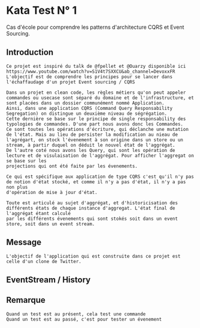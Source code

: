 # Kata Test N° 1
Cas d'école pour comprendre les patterns d'architecture CQRS et Event Sourcing.

## Introduction
    Ce projet est inspiré du talk de @fpellet et @Ouarzy disponible ici https://www.youtube.com/watch?v=S1V4t7SXXCU&ab_channel=DevoxxFR
    L'objectif est de comprendre les principes pour se lancer dans l'échaffaudage d'un projet Event sourcing / CQRS
    
    Dans un projet en clean code, les règles métiers qu'on peut appeler commandes ou usecase sont séparé du domaine et de l'infrastructure, et 
    sont placées dans un dossier communément nommé Application. 
    Ainsi, dans une application CQRS (Command Query Responsability Segregation) on distingue un deuxième niveau de ségrégation. 
    Cette dernière se base sur le principe de single responsability des typologies de commandes. D'une part nous avons donc les Commandes.
    Ce sont toutes les opérations d'écriture, qui déclanche une mutation de l'état. Mais au lieu de persister la modification au nieau de 
    l'agrégart, on stock l'évenement à son origine dans un store ou un stream, à partir duquel on déduit le nouvel état de l'aggrégat.
    De l'autre coté nous avons les Query, qui sont les opération de lecture et de visulaisation de l'aggrégat. Pour afficher l'aggregat on se base sur les
    projections qui ont été faite par les évenements.
    
    Ce qui est spécifique aux application de type CQRS c'est qu'il n'y pas de notion d'état stocké, et comme il n'y a pas d'état, il n'y a pas non plus
    d'opération de mise à jour d'état.
    
    Toute est articulé au sujet d'aggrégat, et d'historicisation des différents états de chaque instance d'aggregat. L'état final de l'aggrégat étant calculé
    par les différents évenements qui sont stokés soit dans un event store, soit dans un event stream. 
 
## Message
    L'objectif de l'application qui est construite dans ce projet est celle d'un clone de Twitter.  

## EventStream / History

## Remarque
    Quand un test est au présent, cela test une commande
    Quand un test est au passé, c'est pour tester un évenement